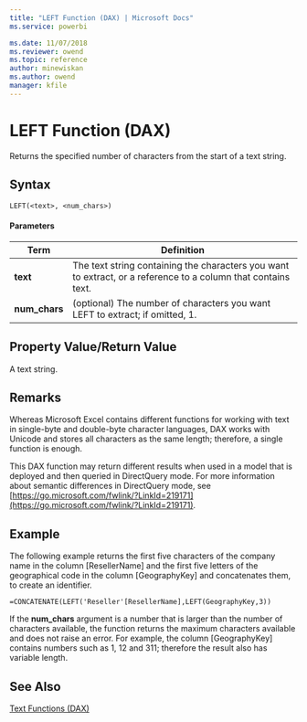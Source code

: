 ```yaml
---
title: "LEFT Function (DAX) | Microsoft Docs"
ms.service: powerbi 

ms.date: 11/07/2018
ms.reviewer: owend
ms.topic: reference
author: minewiskan
ms.author: owend
manager: kfile
---
```

# LEFT Function (DAX)
Returns the specified number of characters from the start of a text string.  
  
## Syntax  
  
```dax
LEFT(<text>, <num_chars>)  
```
  
#### Parameters  
  
|Term|Definition|  
|--------|--------------|  
|**text**|The text string containing the characters you want to extract, or a reference to a column that contains text.|  
|**num_chars**|(optional) The number of characters you want LEFT to extract; if omitted, 1.|  
  
## Property Value/Return Value  
A text string.  
  
## Remarks  
Whereas Microsoft Excel contains different functions for working with text in single-byte and double-byte character languages, DAX works with Unicode and stores all characters as the same length; therefore, a single function is enough.  
  
This DAX function may return different results when used in a model that is deployed and then queried in DirectQuery mode. For more information about semantic differences in DirectQuery mode, see  [https://go.microsoft.com/fwlink/?LinkId=219171](https://go.microsoft.com/fwlink/?LinkId=219171).  
  
## Example  
The following example returns the first five characters of the company name in the column [ResellerName] and the first five letters of the geographical code in the column [GeographyKey] and concatenates them, to create an identifier.  
  
```dax
=CONCATENATE(LEFT('Reseller'[ResellerName],LEFT(GeographyKey,3))  
```

If the **num_chars** argument is a number that is larger than the number of characters available, the function returns the maximum characters available and does not raise an error. For example, the column [GeographyKey] contains numbers such as 1, 12 and 311; therefore the result also has variable length.  
  
## See Also  
[Text Functions &#40;DAX&#41;](text-functions-dax.md)  
  
